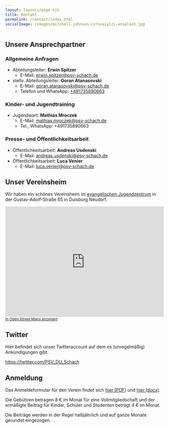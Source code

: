 ```yaml
---
layout: layouts/page.njk
title: Kontakt
permalink: /contact/index.html
socialImage: /images/mitchell-johnson-czrnxaiylzi-unsplash.jpg
---
```

## Unsere Ansprechpartner

### Allgemeine Anfragen
  * Abteilungsleiter: **Erwin Spitzer**
    * E-Mail: [erwin.spitzer@psv-schach.de](mailto:erwin.spitzer@psv-schach.de)
  * stellv. Abteilungsleiter: **Goran Atanasovski**
    * E-Mail: [goran.atanasovski@psv-schach.de](mailto:goran.atanasovski@psv-schach.de)
    * Telefon und WhatsApp: [+491735890663](tel:+491735890663)
### Kinder- und Jugendtraining
  * Jugendwart: **Mathias Mroczek**
    * E-Mail: [mathias.mroczek@psv-schach.de](mailto:mathias.mroczek@psv-schach.de)
    * Tel., WhatsApp: +491735890663
### Presse- und Öffentlichkeitsarbeit
  * Öffentlichkeitsarbeit: **Andreas Usdenski** 
    * E-Mail: [andreas.usdenski@psv-schach.de](mailto:andreas.usdenski@psv-schach.de)
  * Öffentlichkeitsarbeit: **Luca Venier**  
    * E-Mail: [luca.venier@psv-schach.de](mailto:luca.venier@psv-schach.de)

## Unser Vereinsheim

Wir haben ein schönes Vereinsheim im [evangelischen Jugendzentrum](http://www.neudorf-west.ekir.de/jugendzentrum.html) in der Gustav-Adolf-Straße 65 in Duisburg Neudorf.

<iframe style="width:100%" height="350" frameborder="0" scrolling="no" marginheight="0" marginwidth="0" src="https://www.openstreetmap.org/export/embed.html?bbox=6.755690574645997%2C51.4131262604427%2C6.812338829040528%2C51.43715610050808&amp;layer=mapnik&amp;marker=51.42514275997533%2C6.784014701843262" style="border: 1px solid black"></iframe><br/><small><a href="https://www.openstreetmap.org/?mlat=51.4251&amp;mlon=6.7840#map=15/51.4251/6.7840">In Open Street Maps anzeigen</a></small>

## Twitter

Hier befindet sich unser Twitteraccount auf dem es (unregelmäßig) Ankündigungen gibt.

https://twitter.com/PSV_DU_Schach

## Anmeldung

Das Anmeldeformular für den Verein findet sich [hier (PDF)](https://dateien.psv-schach.de/index.php/s/SKaBx5BYiqdddze) und  [hier (docx)](https://dateien.psv-schach.de/index.php/s/zDgP9QQcWLM6MrL).

Die Gebühren betragen 8 € im Monat für eine Vollmitgliedschaft und der ermäßigte Beitrag für Kinder, Schüler und Studenten beträgt 4 € im Monat.

Die Beiträge werden in der Regel halbjährlich und auf ganze Monate gerundet eingezogen.